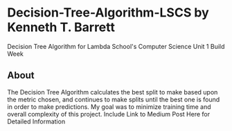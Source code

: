 # Decision-Tree-Algorithm-LSCS by Kenneth T. Barrett
Decision Tree Algorithm for Lambda School's Computer Science Unit 1 Build Week

## About
The Decision Tree Algorithm calculates the best split to make based upon the metric chosen, and continues to make splits until the best one is found in order to make predictions. My goal was to minimize training time and overall complexity of this project.
Include Link to Medium Post Here for Detailed Information